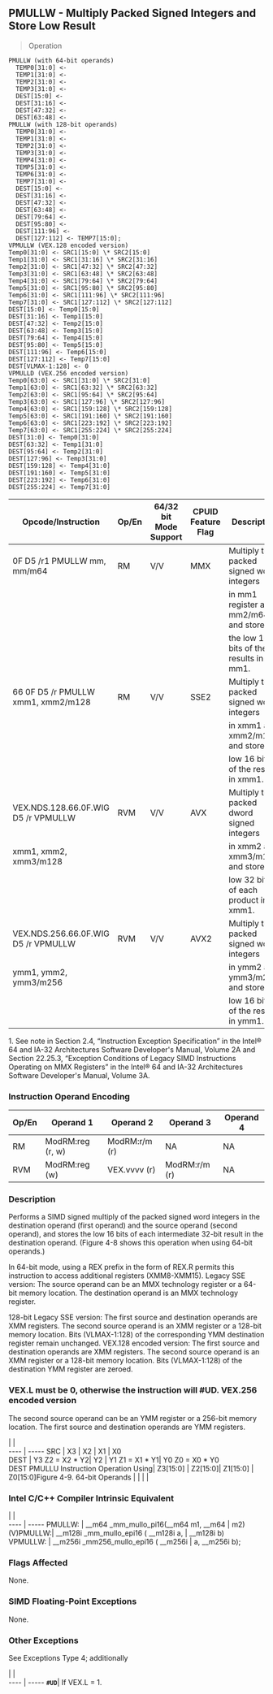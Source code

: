 ## PMULLW - Multiply Packed Signed Integers and Store Low Result

> Operation

``` slim
PMULLW (with 64-bit operands)
  TEMP0[31:0] <-
  TEMP1[31:0] <-
  TEMP2[31:0] <-
  TEMP3[31:0] <-
  DEST[15:0] <-
  DEST[31:16] <-
  DEST[47:32] <-
  DEST[63:48] <-
PMULLW (with 128-bit operands)
  TEMP0[31:0] <-
  TEMP1[31:0] <-
  TEMP2[31:0] <-
  TEMP3[31:0] <-
  TEMP4[31:0] <-
  TEMP5[31:0] <-
  TEMP6[31:0] <-
  TEMP7[31:0] <-
  DEST[15:0] <-
  DEST[31:16] <-
  DEST[47:32] <-
  DEST[63:48] <-
  DEST[79:64] <-
  DEST[95:80] <-
  DEST[111:96] <-
  DEST[127:112] <- TEMP7[15:0];
VPMULLW (VEX.128 encoded version)
Temp0[31:0] <- SRC1[15:0] \* SRC2[15:0]
Temp1[31:0] <- SRC1[31:16] \* SRC2[31:16]
Temp2[31:0] <- SRC1[47:32] \* SRC2[47:32]
Temp3[31:0] <- SRC1[63:48] \* SRC2[63:48]
Temp4[31:0] <- SRC1[79:64] \* SRC2[79:64]
Temp5[31:0] <- SRC1[95:80] \* SRC2[95:80]
Temp6[31:0] <- SRC1[111:96] \* SRC2[111:96]
Temp7[31:0] <- SRC1[127:112] \* SRC2[127:112]
DEST[15:0] <- Temp0[15:0]
DEST[31:16] <- Temp1[15:0]
DEST[47:32] <- Temp2[15:0]
DEST[63:48] <- Temp3[15:0]
DEST[79:64] <- Temp4[15:0]
DEST[95:80] <- Temp5[15:0]
DEST[111:96] <- Temp6[15:0]
DEST[127:112] <- Temp7[15:0]
DEST[VLMAX-1:128] <- 0
VPMULLD (VEX.256 encoded version)
Temp0[63:0] <- SRC1[31:0] \* SRC2[31:0]
Temp1[63:0] <- SRC1[63:32] \* SRC2[63:32]
Temp2[63:0] <- SRC1[95:64] \* SRC2[95:64]
Temp3[63:0] <- SRC1[127:96] \* SRC2[127:96]
Temp4[63:0] <- SRC1[159:128] \* SRC2[159:128]
Temp5[63:0] <- SRC1[191:160] \* SRC2[191:160]
Temp6[63:0] <- SRC1[223:192] \* SRC2[223:192]
Temp7[63:0] <- SRC1[255:224] \* SRC2[255:224]
DEST[31:0] <- Temp0[31:0]
DEST[63:32] <- Temp1[31:0]
DEST[95:64] <- Temp2[31:0]
DEST[127:96] <- Temp3[31:0]
DEST[159:128] <- Temp4[31:0]
DEST[191:160] <- Temp5[31:0]
DEST[223:192] <- Temp6[31:0]
DEST[255:224] <- Temp7[31:0]

```

 Opcode/Instruction                 | Op/En| 64/32 bit Mode Support| CPUID Feature Flag| Description                              
 ---  | --- | --- | --- | ---
 0F D5 /r1 PMULLW mm, mm/m64        | RM   | V/V                   | MMX               | Multiply the packed signed word integers 
                                    |      |                       |                   | in mm1 register and mm2/m64, and store   
                                    |      |                       |                   | the low 16 bits of the results in mm1.   
 66 0F D5 /r PMULLW xmm1, xmm2/m128 | RM   | V/V                   | SSE2              | Multiply the packed signed word integers 
                                    |      |                       |                   | in xmm1 and xmm2/m128, and store the     
                                    |      |                       |                   | low 16 bits of the results in xmm1.      
 VEX.NDS.128.66.0F.WIG D5 /r VPMULLW| RVM  | V/V                   | AVX               | Multiply the packed dword signed integers
 xmm1, xmm2, xmm3/m128              |      |                       |                   | in xmm2 and xmm3/m128 and store the      
                                    |      |                       |                   | low 32 bits of each product in xmm1.     
 VEX.NDS.256.66.0F.WIG D5 /r VPMULLW| RVM  | V/V                   | AVX2              | Multiply the packed signed word integers 
 ymm1, ymm2, ymm3/m256              |      |                       |                   | in ymm2 and ymm3/m256, and store the     
                                    |      |                       |                   | low 16 bits of the results in ymm1.      
<aside class="notification">
1. See note in Section 2.4, “Instruction Exception Specification” in
the Intel® 64 and IA-32 Architectures Software Developer's Manual, Volume 2A
and Section 22.25.3, “Exception Conditions of Legacy SIMD Instructions Operating
on MMX Registers” in the Intel® 64 and IA-32 Architectures Software Developer's
Manual, Volume 3A.
</aside>


### Instruction Operand Encoding
 Op/En| Operand 1       | Operand 2    | Operand 3    | Operand 4
 ---  | --- | --- | --- | ---
 RM   | ModRM:reg (r, w)| ModRM:r/m (r)| NA           | NA       
 RVM  | ModRM:reg (w)   | VEX.vvvv (r) | ModRM:r/m (r)| NA       

### Description
Performs a SIMD signed multiply of the packed signed word integers in the destination
operand (first operand) and the source operand (second operand), and stores
the low 16 bits of each intermediate 32-bit result in the destination operand.
(Figure 4-8 shows this operation when using 64-bit operands.)

In 64-bit mode, using a REX prefix in the form of REX.R permits this instruction
to access additional registers (XMM8-XMM15). Legacy SSE version: The source
operand can be an MMX technology register or a 64-bit memory location. The destination
operand is an MMX technology register.

128-bit Legacy SSE version: The first source and destination operands are XMM
registers. The second source operand is an XMM register or a 128-bit memory
location. Bits (VLMAX-1:128) of the corresponding YMM destination register remain
unchanged. VEX.128 encoded version: The first source and destination operands
are XMM registers. The second source operand is an XMM register or a 128-bit
memory location. Bits (VLMAX-1:128) of the destination YMM register are zeroed.
### VEX.L must be 0, otherwise the instruction will #UD. VEX.256 encoded version
The second source operand can be an YMM register or a 256-bit memory location.
The first source and destination operands are YMM registers.

   | |  
---- | -----
 SRC                                    | X3             | X2      | X1             | X0                 
 DEST                                   | Y3 Z2 = X2 \* Y2| Y2      | Y1 Z1 = X1 \* Y1| Y0 Z0 = X0 \* Y0    
 DEST PMULLU Instruction Operation Using| Z3[15:0]       | Z2[15:0]| Z1[15:0]       | Z0[15:0]Figure 4-9.
 64-bit Operands                        |                |         |                |                    


### Intel C/C++ Compiler Intrinsic Equivalent
   | |  
---- | -----
 PMULLW:   | __m64 _mm_mullo_pi16(__m64 m1, __m64
           | m2)                                 
 (V)PMULLW:| __m128i _mm_mullo_epi16 ( __m128i a,
           | __m128i b)                          
 VPMULLW:  | __m256i _mm256_mullo_epi16 ( __m256i
           | a, __m256i b);                      

### Flags Affected
None.


### SIMD Floating-Point Exceptions
None.


### Other Exceptions
See Exceptions Type 4; additionally

   | |  
---- | -----
 **``#UD``**| If VEX.L = 1.
